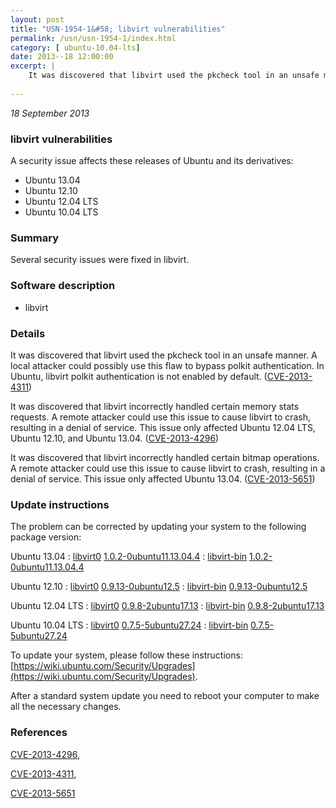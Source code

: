 ```yaml
---
layout: post
title: "USN-1954-1&#58; libvirt vulnerabilities"
permalink: /usn/usn-1954-1/index.html
category: [ ubuntu-10.04-lts]
date: 2013--18 12:00:00
excerpt: |
    It was discovered that libvirt used the pkcheck tool in an unsafe manner. A local attacker could possibly use this flaw to bypass polkit authentication. In Ubuntu, libvirt polkit authentication is not enabled by default. ([CVE-2013-4311](http://people.ubuntu.com/~ubuntu-security/cve/CVE-2013-4311))
    
--- 
```

 
 

*18 September 2013*

### libvirt vulnerabilities

A security issue affects these releases of Ubuntu and its derivatives:

* Ubuntu 13.04
* Ubuntu 12.10
* Ubuntu 12.04 LTS
* Ubuntu 10.04 LTS

### Summary

Several security issues were fixed in libvirt. 

### Software description

* libvirt 

### Details

It was discovered that libvirt used the pkcheck tool in an unsafe manner. A local attacker could possibly use this flaw to bypass polkit authentication. In Ubuntu, libvirt polkit authentication is not enabled by default. ([CVE-2013-4311](http://people.ubuntu.com/~ubuntu-security/cve/CVE-2013-4311))

It was discovered that libvirt incorrectly handled certain memory stats requests. A remote attacker could use this issue to cause libvirt to crash, resulting in a denial of service. This issue only affected Ubuntu 12.04 LTS, Ubuntu 12.10, and Ubuntu 13.04. ([CVE-2013-4296](http://people.ubuntu.com/~ubuntu-security/cve/CVE-2013-4296))

It was discovered that libvirt incorrectly handled certain bitmap operations. A remote attacker could use this issue to cause libvirt to crash, resulting in a denial of service. This issue only affected Ubuntu 13.04. ([CVE-2013-5651](http://people.ubuntu.com/~ubuntu-security/cve/CVE-2013-5651)) 

### Update instructions

The problem can be corrected by updating your system to the following package version:

Ubuntu 13.04
 : [libvirt0](https://launchpad.net/ubuntu/+source/libvirt) <span> [1.0.2-0ubuntu11.13.04.4](https://launchpad.net/ubuntu/+source/libvirt/1.0.2-0ubuntu11.13.04.4) </span> 
 : [libvirt-bin](https://launchpad.net/ubuntu/+source/libvirt) <span> [1.0.2-0ubuntu11.13.04.4](https://launchpad.net/ubuntu/+source/libvirt/1.0.2-0ubuntu11.13.04.4) </span> 

Ubuntu 12.10
 : [libvirt0](https://launchpad.net/ubuntu/+source/libvirt) <span> [0.9.13-0ubuntu12.5](https://launchpad.net/ubuntu/+source/libvirt/0.9.13-0ubuntu12.5) </span> 
 : [libvirt-bin](https://launchpad.net/ubuntu/+source/libvirt) <span> [0.9.13-0ubuntu12.5](https://launchpad.net/ubuntu/+source/libvirt/0.9.13-0ubuntu12.5) </span> 

Ubuntu 12.04 LTS
 : [libvirt0](https://launchpad.net/ubuntu/+source/libvirt) <span> [0.9.8-2ubuntu17.13](https://launchpad.net/ubuntu/+source/libvirt/0.9.8-2ubuntu17.13) </span> 
 : [libvirt-bin](https://launchpad.net/ubuntu/+source/libvirt) <span> [0.9.8-2ubuntu17.13](https://launchpad.net/ubuntu/+source/libvirt/0.9.8-2ubuntu17.13) </span> 

Ubuntu 10.04 LTS
 : [libvirt0](https://launchpad.net/ubuntu/+source/libvirt) <span> [0.7.5-5ubuntu27.24](https://launchpad.net/ubuntu/+source/libvirt/0.7.5-5ubuntu27.24) </span> 
 : [libvirt-bin](https://launchpad.net/ubuntu/+source/libvirt) <span> [0.7.5-5ubuntu27.24](https://launchpad.net/ubuntu/+source/libvirt/0.7.5-5ubuntu27.24) </span> 

To update your system, please follow these instructions: [https://wiki.ubuntu.com/Security/Upgrades](https://wiki.ubuntu.com/Security/Upgrades).

After a standard system update you need to reboot your computer to make all the necessary changes. 

### References

 
 [CVE-2013-4296](http://people.ubuntu.com/~ubuntu-security/cve/CVE-2013-4296), 

 [CVE-2013-4311](http://people.ubuntu.com/~ubuntu-security/cve/CVE-2013-4311), 

 [CVE-2013-5651](http://people.ubuntu.com/~ubuntu-security/cve/CVE-2013-5651)
 


